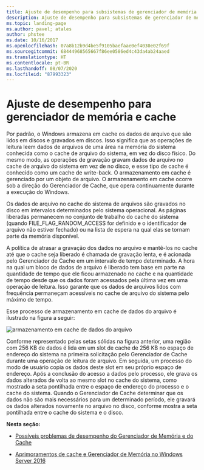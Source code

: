 ```yaml
---
title: Ajuste de desempenho para subsistemas de gerenciador de memória e cache
description: Ajuste de desempenho para subsistemas de gerenciador de memória e cache
ms.topic: landing-page
ms.author: pavel; atales
author: phstee
ms.date: 10/16/2017
ms.openlocfilehash: 07a8b12b9d4be5f9105baefaae0ef4030e02f69f
ms.sourcegitcommit: 68444968565667f86ee0586ed4c43da4ab24aaed
ms.translationtype: HT
ms.contentlocale: pt-BR
ms.lasthandoff: 08/07/2020
ms.locfileid: "87993323"
---
```

# <a name="performance-tuning-cache-and-memory-manager"></a>Ajuste de desempenho para gerenciador de memória e cache

Por padrão, o Windows armazena em cache os dados de arquivo que são lidos em discos e gravados em discos. Isso significa que as operações de leitura leem dados de arquivos de uma área na memória do sistema conhecida como o cache de arquivo do sistema, em vez do disco físico. Do mesmo modo, as operações de gravação gravam dados de arquivo no cache de arquivo do sistema em vez de no disco, e esse tipo de cache é conhecido como um cache de write-back. O armazenamento em cache é gerenciado por um objeto de arquivo. O armazenamento em cache ocorre sob a direção do Gerenciador de Cache, que opera continuamente durante a execução do Windows.

Os dados de arquivo no cache do sistema de arquivos são gravados no disco em intervalos determinados pelo sistema operacional. As páginas liberadas permanecem no conjunto de trabalho do cache do sistema (quando FILE\_FLAG\_RANDOM\_ACCESS for definido e o identificador de arquivo não estiver fechado) ou na lista de espera na qual elas se tornam parte da memória disponível.

A política de atrasar a gravação dos dados no arquivo e mantê-los no cache até que o cache seja liberado é chamada de gravação lenta, e é acionada pelo Gerenciador de Cache em um intervalo de tempo determinado. A hora na qual um bloco de dados de arquivo é liberado tem base em parte na quantidade de tempo que ele ficou armazenado no cache e na quantidade de tempo desde que os dados foram acessados pela última vez em uma operação de leitura. Isso garante que os dados de arquivos lidos com frequência permaneçam acessíveis no cache de arquivo do sistema pelo máximo de tempo.

Esse processo de armazenamento em cache de dados do arquivo é ilustrado na figura a seguir:

![armazenamento em cache de dados do arquivo](../../media/perftune-guide-file-data-caching.png)

Conforme representado pelas setas sólidas na figura anterior, uma região com 256 KB de dados é lida em um slot de cache de 256 KB no espaço de endereço do sistema na primeira solicitação pelo Gerenciador de Cache durante uma operação de leitura de arquivo. Em seguida, um processo do modo de usuário copia os dados deste slot em seu próprio espaço de endereço. Após a conclusão do acesso a dados pelo processo, ele grava os dados alterados de volta ao mesmo slot no cache do sistema, como mostrado a seta pontilhada entre o espaço de endereço do processo e o cache do sistema. Quando o Gerenciador de Cache determinar que os dados não são mais necessários para um determinado período, ele gravará os dados alterados novamente no arquivo no disco, conforme mostra a seta pontilhada entre o cache do sistema e o disco.

**Nesta seção:**

-   [Possíveis problemas de desempenho do Gerenciador de Memória e do Cache](troubleshoot.md)

-   [Aprimoramentos de cache e Gerenciador de Memória no Windows Server 2016](./improvements-in-windows-server.md)